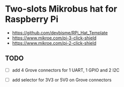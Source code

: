 # Two-slots Mikrobus hat for Raspberry Pi

* https://github.com/devbisme/RPi_Hat_Template
* https://www.mikroe.com/pi-3-click-shield
* https://www.mikroe.com/pi-2-click-shield

## TODO
* [ ] add 4 Grove connectors for 1 UART, 1 GPIO and 2 I2C
* [ ] add selector for 3V3 or 5V0 on Grove connectors

